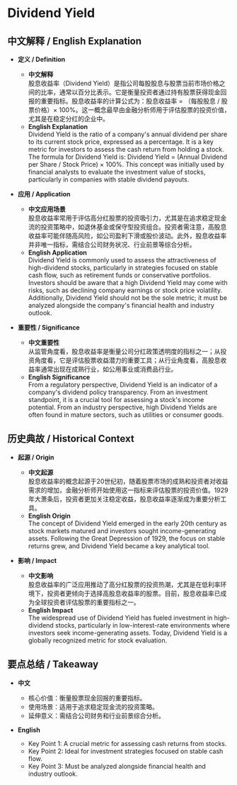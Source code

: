 # Dividend Yield

## 中文解释 / English Explanation

* **定义 / Definition**  
  - **中文解释**  
    股息收益率（Dividend Yield）是指公司每股股息与股票当前市场价格之间的比率，通常以百分比表示。它是衡量投资者通过持有股票获得现金回报的重要指标。股息收益率的计算公式为：股息收益率 = （每股股息 / 股票价格）× 100%。这一概念最早由金融分析师用于评估股票的投资价值，尤其是在稳定分红的企业中。  
  - **English Explanation**  
    Dividend Yield is the ratio of a company's annual dividend per share to its current stock price, expressed as a percentage. It is a key metric for investors to assess the cash return from holding a stock. The formula for Dividend Yield is: Dividend Yield = (Annual Dividend per Share / Stock Price) × 100%. This concept was initially used by financial analysts to evaluate the investment value of stocks, particularly in companies with stable dividend payouts.

* **应用 / Application**  
  - **中文应用场景**  
    股息收益率常用于评估高分红股票的投资吸引力，尤其是在追求稳定现金流的投资策略中，如退休基金或保守型投资组合。投资者需注意，高股息收益率可能伴随高风险，如公司盈利下滑或股价波动。此外，股息收益率并非唯一指标，需结合公司财务状况、行业前景等综合分析。  
  - **English Application**  
    Dividend Yield is commonly used to assess the attractiveness of high-dividend stocks, particularly in strategies focused on stable cash flow, such as retirement funds or conservative portfolios. Investors should be aware that a high Dividend Yield may come with risks, such as declining company earnings or stock price volatility. Additionally, Dividend Yield should not be the sole metric; it must be analyzed alongside the company's financial health and industry outlook.

* **重要性 / Significance**  
  - **中文重要性**  
    从监管角度看，股息收益率是衡量公司分红政策透明度的指标之一；从投资角度看，它是评估股票收益潜力的重要工具；从行业角度看，高股息收益率通常出现在成熟行业，如公用事业或消费品行业。  
  - **English Significance**  
    From a regulatory perspective, Dividend Yield is an indicator of a company's dividend policy transparency. From an investment standpoint, it is a crucial tool for assessing a stock's income potential. From an industry perspective, high Dividend Yields are often found in mature sectors, such as utilities or consumer goods.

## 历史典故 / Historical Context

* **起源 / Origin**  
  - **中文起源**  
    股息收益率的概念起源于20世纪初，随着股票市场的成熟和投资者对收益需求的增加，金融分析师开始使用这一指标来评估股票的投资价值。1929年大萧条后，投资者更加关注稳定收益，股息收益率逐渐成为重要分析工具。  
  - **English Origin**  
    The concept of Dividend Yield emerged in the early 20th century as stock markets matured and investors sought income-generating assets. Following the Great Depression of 1929, the focus on stable returns grew, and Dividend Yield became a key analytical tool.

* **影响 / Impact**  
  - **中文影响**  
    股息收益率的广泛应用推动了高分红股票的投资热潮，尤其是在低利率环境下，投资者更倾向于选择高股息收益率的股票。目前，股息收益率已成为全球投资者评估股票的重要指标之一。  
  - **English Impact**  
    The widespread use of Dividend Yield has fueled investment in high-dividend stocks, particularly in low-interest-rate environments where investors seek income-generating assets. Today, Dividend Yield is a globally recognized metric for stock evaluation.

## 要点总结 / Takeaway

* **中文**  
  - 核心价值：衡量股票现金回报的重要指标。  
  - 使用场景：适用于追求稳定现金流的投资策略。  
  - 延伸意义：需结合公司财务和行业前景综合分析。  

* **English**  
  - Key Point 1: A crucial metric for assessing cash returns from stocks.  
  - Key Point 2: Ideal for investment strategies focused on stable cash flow.  
  - Key Point 3: Must be analyzed alongside financial health and industry outlook.